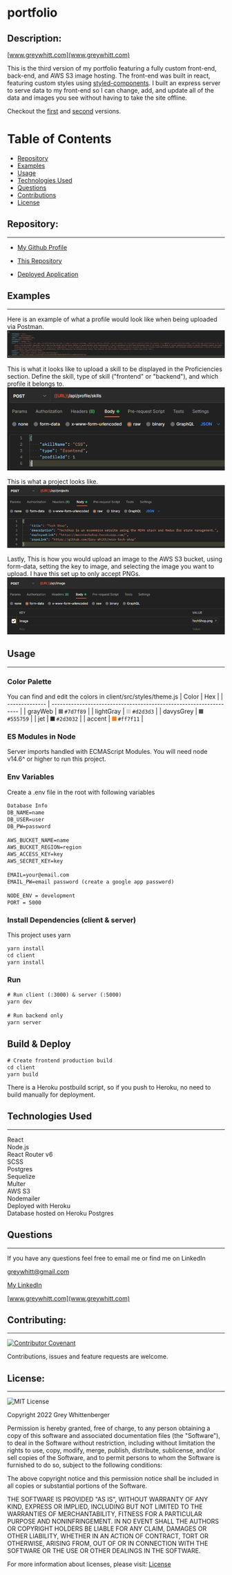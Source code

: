 # portfolio

## Description:

[www.greywhitt.com](www.greywhitt.com)

This is the third version of my portfolio featuring a fully custom front-end, back-end, and AWS S3 image hosting. The front-end was built in react, featuring custom styles using [styled-components](https://styled-components.com/). I built an express server to serve data to my front-end so I can change, add, and update all of the data and images you see without having to take the site offline.

Checkout the [first](https://github.com/Grey-Whitt/Grey-Whitt.github.io) and [second](https://github.com/Grey-Whitt/react-portfolio) versions.

# Table of Contents

- [Repository](#repository)
- [Examples](#examples)
- [Usage](#usage)
- [Technologies Used](#technologies-used)
- [Questions](#questions)
- [Contributions](#contributing)
- [License](#license)

## Repository:

---

- [My Github Profile](https://github.com/Grey-Whitt)

- [This Repository](https://github.com/Grey-Whitt/portfolio-v3)

- [Deployed Application](www.greywhitt.com)

## Examples

---

Here is an example of what a profile would look like when being uploaded via Postman.  
![Profile JSON](./images/profile.png)

This is what it looks like to upload a skill to be displayed in the Proficiencies section. Define the skill, type of skill ("frontend" or "backend"), and which profile it belongs to.  
![Skill JSON](./images/skill.png)

This is what a project looks like.  
![Project JSON](./images/project.png)

Lastly, This is how you would upload an image to the AWS S3 bucket, using form-data, setting the key to image, and selecting the image you want to upload. I have this set up to only accept PNGs.  
![Image upload](./images/image.png)

## Usage

---

### Color Palette

You can find and edit the colors in client/src/styles/theme.js
| Color | Hex |
| -------------- | ------------------------------------------------------------------ |
| grayWeb | ![#7d7f89](./images/7d7f89.png) `#7d7f89` |
| lightGray | ![#d2d3d3](./images/d2d3d3.png) `#d2d3d3` |
| davysGrey | ![#555759](./images/555759.png) `#555759` |
| jet | ![#2d3032](./images/2d3032.png) `#2d3032` |
| accent | ![#ff7f11](./images/FF7F11.png) `#ff7f11` |

### ES Modules in Node

Server imports handled with ECMAScript Modules. You will need node v14.6^ or higher to run this project.

### Env Variables

Create a .env file in the root with following variables

```
Database Info
DB_NAME=name
DB_USER=user
DB_PW=password

AWS_BUCKET_NAME=name
AWS_BUCKET_REGION=region
AWS_ACCESS_KEY=key
AWS_SECRET_KEY=key

EMAIL=your@email.com
EMAIL_PW=email password (create a google app password)

NODE_ENV = development
PORT = 5000
```

### Install Dependencies (client & server)

This project uses yarn

```
yarn install
cd client
yarn install
```

### Run

```
# Run client (:3000) & server (:5000)
yarn dev

# Run backend only
yarn server
```

## Build & Deploy

```
# Create frontend production build
cd client
yarn build
```

There is a Heroku postbuild script, so if you push to Heroku, no need to build manually for deployment.

## Technologies Used

---

React  
Node.js  
React Router v6  
SCSS  
Postgres  
Sequelize  
Multer  
AWS S3  
Nodemailer  
Deployed with Heroku  
Database hosted on Heroku Postgres

## Questions

---

If you have any questions feel free to email me or find me on LinkedIn

[greywhitt@gmail.com](mailto:greywhitt@gmail.com)

[My LinkedIn](https://www.linkedin.com/in/grey-whittenberger)

[www.greywhitt.com](www.greywhitt.com)

## Contributing:

---

[![Contributor Covenant](https://img.shields.io/badge/Contributor%20Covenant-v2.1%20adopted-ff69b4.svg)](./uploads/CODE_OF_CONDUCT.md)

Contributions, issues and feature requests are welcome.

## License:

---

![MIT License](https://img.shields.io/badge/license-MIT-blue)

Copyright 2022 Grey Whittenberger

Permission is hereby granted, free of charge, to any person obtaining a copy of this software and associated documentation files (the "Software"), to deal in the Software without restriction, including without limitation the rights to use, copy, modify, merge, publish, distribute, sublicense, and/or sell copies of the Software, and to permit persons to whom the Software is furnished to do so, subject to the following conditions:

The above copyright notice and this permission notice shall be included in all copies or substantial portions of the Software.

THE SOFTWARE IS PROVIDED "AS IS", WITHOUT WARRANTY OF ANY KIND, EXPRESS OR IMPLIED, INCLUDING BUT NOT LIMITED TO THE WARRANTIES OF MERCHANTABILITY, FITNESS FOR A PARTICULAR PURPOSE AND NONINFRINGEMENT. IN NO EVENT SHALL THE AUTHORS OR COPYRIGHT HOLDERS BE LIABLE FOR ANY CLAIM, DAMAGES OR OTHER LIABILITY, WHETHER IN AN ACTION OF CONTRACT, TORT OR OTHERWISE, ARISING FROM, OUT OF OR IN CONNECTION WITH THE SOFTWARE OR THE USE OR OTHER DEALINGS IN THE SOFTWARE.

For more information about licenses, please visit:
[License](https://opensource.org/licenses/MIT)
